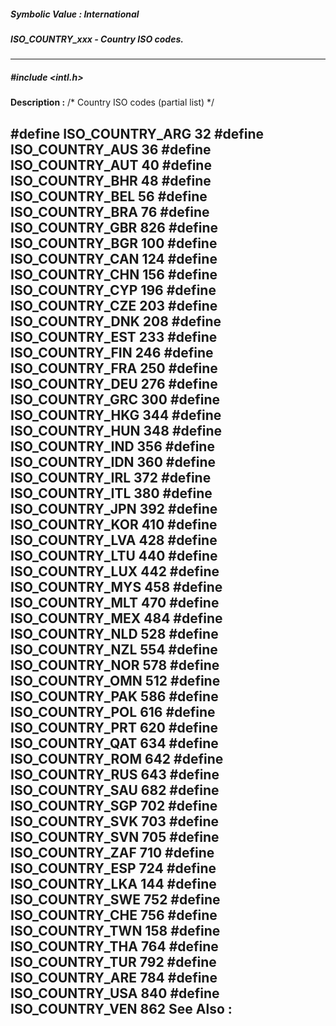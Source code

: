 ##### Symbolic Value : International
##### ISO_COUNTRY_xxx - Country ISO codes.
---
##### #include <intl.h>
**Description :**
/* Country ISO codes (partial list) */

#define ISO_COUNTRY_ARG   32
#define ISO_COUNTRY_AUS    36
#define ISO_COUNTRY_AUT   40
#define ISO_COUNTRY_BHR   48
#define ISO_COUNTRY_BEL   56
#define ISO_COUNTRY_BRA   76
#define ISO_COUNTRY_GBR  826
#define ISO_COUNTRY_BGR  100
#define ISO_COUNTRY_CAN  124
#define ISO_COUNTRY_CHN  156
#define ISO_COUNTRY_CYP  196
#define ISO_COUNTRY_CZE  203
#define ISO_COUNTRY_DNK  208
#define ISO_COUNTRY_EST  233
#define ISO_COUNTRY_FIN  246
#define ISO_COUNTRY_FRA  250
#define ISO_COUNTRY_DEU  276
#define ISO_COUNTRY_GRC  300
#define ISO_COUNTRY_HKG  344
#define ISO_COUNTRY_HUN  348
#define ISO_COUNTRY_IND  356
#define ISO_COUNTRY_IDN  360
#define ISO_COUNTRY_IRL  372
#define ISO_COUNTRY_ITL  380
#define ISO_COUNTRY_JPN  392
#define ISO_COUNTRY_KOR  410
#define ISO_COUNTRY_LVA  428
#define ISO_COUNTRY_LTU  440
#define ISO_COUNTRY_LUX  442
#define ISO_COUNTRY_MYS  458
#define ISO_COUNTRY_MLT  470
#define ISO_COUNTRY_MEX  484
#define ISO_COUNTRY_NLD  528
#define ISO_COUNTRY_NZL  554
#define ISO_COUNTRY_NOR  578
#define ISO_COUNTRY_OMN  512
#define ISO_COUNTRY_PAK  586
#define ISO_COUNTRY_POL  616
#define ISO_COUNTRY_PRT  620
#define ISO_COUNTRY_QAT  634
#define ISO_COUNTRY_ROM  642
#define ISO_COUNTRY_RUS  643
#define ISO_COUNTRY_SAU  682
#define ISO_COUNTRY_SGP  702
#define ISO_COUNTRY_SVK  703
#define ISO_COUNTRY_SVN  705
#define ISO_COUNTRY_ZAF  710
#define ISO_COUNTRY_ESP  724
#define ISO_COUNTRY_LKA  144
#define ISO_COUNTRY_SWE  752
#define ISO_COUNTRY_CHE  756
#define ISO_COUNTRY_TWN  158
#define ISO_COUNTRY_THA  764
#define ISO_COUNTRY_TUR  792
#define ISO_COUNTRY_ARE  784
#define ISO_COUNTRY_USA  840
#define ISO_COUNTRY_VEN  862
**See Also :**
[](D:/md_files/.md)
---
